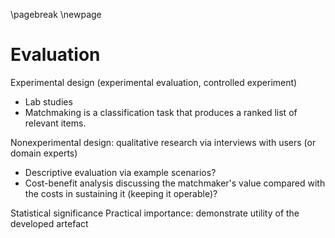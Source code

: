 \pagebreak
\newpage

# Evaluation

Experimental design (experimental evaluation, controlled experiment)
- Lab studies
- Matchmaking is a classification task that produces a ranked list of relevant items.

Nonexperimental design: qualitative research via interviews with users (or domain experts)

+ Descriptive evaluation via example scenarios?
+ Cost-benefit analysis discussing the matchmaker's value compared with the costs in sustaining it (keeping it operable)?

Statistical significance
Practical importance: demonstrate utility of the developed artefact

<!--
Alternative evaluation protocol, widely used in top-k recommendation: <http://dl.acm.org/citation.cfm?id=1864721>
-->
